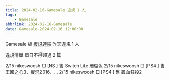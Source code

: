 ```yaml
---
title: 2024-02-16-Gamesale 違規 1 人
tags:
    - Gamesale
abbrlink: 2024-02-16-Gamesale
date: Gamesale-2024-02-16 12:00:00
---
```

Gamesale 板 [板規連結](https://www.ptt.cc/bbs/Gossiping/M.1637425085.A.07D.html)
昨天違規 1 人
<!-- more -->

違規清單
單日不得超過 2 篇

2/15 nikeswoosh □ [NS  ] 售 Switch Lite 珊瑚色
2/15 nikeswoosh □ [PS4 ] 售 王國之心3、實況2016、…
2/15 nikeswoosh □ [PS4 ] 售 碧血狂殺2